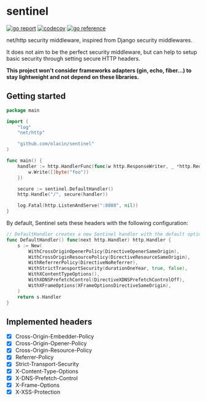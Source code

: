 # sentinel

[![go report](https://goreportcard.com/badge/github.com/olacin/sentinel)](https://goreportcard.com/report/github.com/olacin/sentinel)
[![codecov](https://codecov.io/gh/olacin/sentinel/graph/badge.svg?token=MyCssje2s8)](https://codecov.io/gh/olacin/sentinel)
[![go reference](https://pkg.go.dev/badge/github.com/olacin/sentinel.svg)](https://pkg.go.dev/github.com/olacin/sentinel)

net/http security middleware, inspired from Django security middlewares.

It does not aim to be the perfect security middleware, but can help to setup basic security through setting secure HTTP headers.

**This project won't consider frameworks adapters (gin, echo, fiber...) to stay lightweight and not depend on these libraries.**

## Getting started

```go
package main

import (
	"log"
	"net/http"

	"github.com/olacin/sentinel"
)

func main() {
	handler := http.HandlerFunc(func(w http.ResponseWriter, _ *http.Request) {
		w.Write([]byte("foo"))
	})

	secure := sentinel.DefaultHandler()
	http.Handle("/", secure(handler))

	log.Fatal(http.ListenAndServe(":8080", nil))
}
```

By default, Sentinel sets these headers with the following configuration:

```go
// DefaultHandler creates a new Sentinel handler with the default options.
func DefaultHandler() func(next http.Handler) http.Handler {
	s := New(
		WithCrossOriginOpenerPolicy(DirectiveOpenerSameOrigin),
		WithCrossOriginResourcePolicy(DirectiveResourceSameOrigin),
		WithReferrerPolicy(DirectiveNoReferrer),
		WithStrictTransportSecurity(durationOneYear, true, false),
		WithXContentTypeOptions(),
		WithXDNSPrefetchControl(DirectiveXDNSPrefetchControlOff),
		WithXFrameOptions(XFrameOptionsDirectiveSameOrigin),
	)
	return s.Handler
}
```

## Implemented headers

- [x] Cross-Origin-Embedder-Policy
- [x] Cross-Origin-Opener-Policy
- [x] Cross-Origin-Resource-Policy
- [x] Referrer-Policy
- [x] Strict-Transport-Security
- [x] X-Content-Type-Options
- [x] X-DNS-Prefetch-Control
- [x] X-Frame-Options
- [x] X-XSS-Protection
